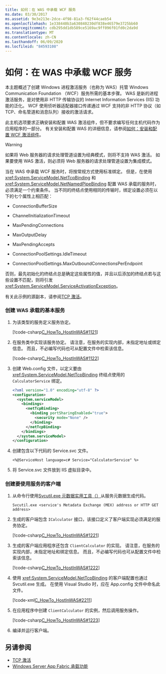 ```yaml
---
title: 如何：在 WAS 中承载 WCF 服务
ms.date: 03/30/2017
ms.assetid: 9e3e213e-2dce-4f98-81a3-f62f44caeb54
ms.openlocfilehash: 1e338440b3a630840230df838e46579e3725bb60
ms.sourcegitcommit: cdb295dd1db589ce5169ac9ff096f01fd0c2da9d
ms.translationtype: MT
ms.contentlocale: zh-CN
ms.lasthandoff: 06/09/2020
ms.locfileid: "84593108"
---
```

# <a name="how-to-host-a-wcf-service-in-was"></a>如何：在 WAS 中承载 WCF 服务
本主题概述了创建 Windows 进程激活服务（也称为 WAS）托管 Windows Communication Foundation （WCF）服务所需的基本步骤。 WAS 是新的进程激活服务，是对使用非 HTTP 传输协议的 Internet Information Services (IIS) 功能的泛化。 WCF 使用侦听器适配器接口传递通过 WCF 支持的非 HTTP 协议（如 TCP、命名管道和消息队列）接收的激活请求。  
  
 此主机选项要求正确安装和配置 WAS 激活组件，但不要求编写任何主机代码作为应用程序的一部分。 有关安装和配置 WAS 的详细信息，请参阅[如何：安装和配置 WCF 激活组件](how-to-install-and-configure-wcf-activation-components.md)。  
  
> [!WARNING]
> 如果将 Web 服务器的请求处理管道设置为经典模式，则将不支持 WAS 激活。 如果要使用 WAS 激活，则必须将 Web 服务器的请求处理管道设置为集成模式。  
  
 当在 WAS 中承载 WCF 服务时，将按常规方式使用标准绑定。 但是，在使用 <xref:System.ServiceModel.NetTcpBinding> 和 <xref:System.ServiceModel.NetNamedPipeBinding> 配置 WAS 承载的服务时，必须满足一个约束条件。 当不同的终结点使用相同的传输时，绑定设置必须在以下的七个属性上相匹配：  
  
- ConnectionBufferSize  
  
- ChannelInitializationTimeout  
  
- MaxPendingConnections  
  
- MaxOutputDelay  
  
- MaxPendingAccepts  
  
- ConnectionPoolSettings.IdleTimeout  
  
- ConnectionPoolSettings.MaxOutboundConnectionsPerEndpoint  
  
 否则，最先初始化的终结点总是确定这些属性的值，并且以后添加的终结点若与这些设置不匹配，则将引发 <xref:System.ServiceModel.ServiceActivationException>。  
  
 有关此示例的源副本，请参阅[TCP 激活](../samples/tcp-activation.md)。  
  
### <a name="to-create-a-basic-service-hosted-by-was"></a>创建 WAS 承载的基本服务  
  
1. 为该类型的服务定义服务协定。  
  
     [!code-csharp[C_HowTo_HostInWAS#1121](../../../../samples/snippets/csharp/VS_Snippets_CFX/c_howto_hostinwas/cs/service.cs#1121)]  
  
2. 在服务类中实现该服务协定。 请注意，在服务的实现内部，未指定地址或绑定信息。 而且，不必编写代码也可从配置文件中检索该信息。  
  
     [!code-csharp[C_HowTo_HostInWAS#1122](../../../../samples/snippets/csharp/VS_Snippets_CFX/c_howto_hostinwas/cs/service.cs#1122)]  
  
3. 创建 Web.config 文件，以定义要由 <xref:System.ServiceModel.NetTcpBinding> 终结点使用的 `CalculatorService` 绑定。  
  
    ```xml  
    <?xml version="1.0" encoding="utf-8" ?>  
    <configuration>  
      <system.serviceModel>  
        <bindings>  
          <netTcpBinding>  
            <binding portSharingEnabled="true">  
              <security mode="None" />  
            </binding>  
          </netTcpBinding>  
        </bindings>  
      </system.serviceModel>  
    </configuration>  
    ```  
  
4. 创建包含以下代码的 Service.svc 文件。  
  
   ```
   <%@ServiceHost language=c# Service="CalculatorService" %>
   ```
  
5. 将 Service.svc 文件放到 IIS 虚拟目录中。  
  
### <a name="to-create-a-client-to-use-the-service"></a>创建要使用服务的客户端  
  
1. 从命令行使用[Svcutil.exe 元数据实用工具（）](../servicemodel-metadata-utility-tool-svcutil-exe.md)从服务元数据生成代码。  
  
    ```console
    Svcutil.exe <service's Metadata Exchange (MEX) address or HTTP GET address>
    ```  
  
2. 生成的客户端包含 `ICalculator` 接口，该接口定义了客户端实现必须满足的服务协定。  
  
     [!code-csharp[C_HowTo_HostInWAS#1221](../../../../samples/snippets/csharp/VS_Snippets_CFX/c_howto_hostinwas/cs/client.cs#1221)]  
  
3. 生成的客户端应用程序还包含 `ClientCalculator` 的实现。 请注意，在服务的实现内部，未指定地址和绑定信息。 而且，不必编写代码也可从配置文件中检索该信息。  
  
     [!code-csharp[C_HowTo_HostInWAS#1222](../../../../samples/snippets/csharp/VS_Snippets_CFX/c_howto_hostinwas/cs/client.cs#1222)]  
  
4. 使用 <xref:System.ServiceModel.NetTcpBinding> 的客户端配置也通过 Svcutil.exe 生成。 在使用 Visual Studio 时，应在 App.config 文件中命名此文件。  
  
     [!code-xml[C_HowTo_HostInWAS#2211](../../../../samples/snippets/csharp/VS_Snippets_CFX/c_howto_hostinwas/common/app.config#2211)]
  
5. 在应用程序中创建 `ClientCalculator` 的实例，然后调用服务操作。  
  
     [!code-csharp[C_HowTo_HostInWAS#1223](../../../../samples/snippets/csharp/VS_Snippets_CFX/c_howto_hostinwas/cs/client.cs#1223)]  
  
6. 编译并运行客户端。  
  
## <a name="see-also"></a>另请参阅

- [TCP 激活](../samples/tcp-activation.md)
- [Windows Server App Fabric 承载功能](https://docs.microsoft.com/previous-versions/appfabric/ee677189(v=azure.10))
